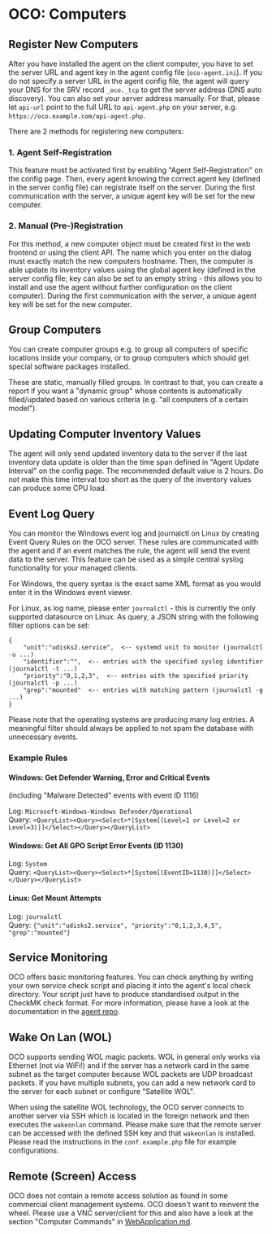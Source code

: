 # OCO: Computers

## Register New Computers
After you have installed the agent on the client computer, you have to set the server URL and agent key in the agent config file (`oco-agent.ini`). If you do not specify a server URL in the agent config file, the agent will query your DNS for the SRV record `_oco._tcp` to get the server address (DNS auto discovery). You can also set your server address manually. For that, please let `api-url` point to the full URL to `api-agent.php` on your server, e.g. `https://oco.example.com/api-agent.php`.

There are 2 methods for registering new computers:

### 1. Agent Self-Registration
This feature must be activated first by enabling "Agent Self-Registration" on the config page. Then, every agent knowing the correct agent key (defined in the server config file) can registrate itself on the server. During the first communication with the server, a unique agent key will be set for the new computer.

### 2. Manual (Pre-)Registration
For this method, a new computer object must be created first in the web frontend or using the client API. The name which you enter on the dialog must exactly match the new computers hostname. Then, the computer is able update its inventory values using the global agent key (defined in the server config file; key can also be set to an empty string - this allows you to install and use the agent without further configuration on the client computer). During the first communication with the server, a unique agent key will be set for the new computer.

## Group Computers
You can create computer groups e.g. to group all computers of specific locations inside your company, or to group computers which should get special software packages installed.

These are static, manually filled groups. In contrast to that, you can create a report if you want a "dynamic group" whose contents is automatically filled/updated based on various criteria (e.g. "all computers of a certain model").

## Updating Computer Inventory Values
The agent will only send updated inventory data to the server if the last inventory data update is older than the time span defined in "Agent Update Interval" on the config page. The recommended default value is 2 hours. Do not make this time interval too short as the query of the inventory values can produce some CPU load.

## Event Log Query
You can monitor the Windows event log and journalctl on Linux by creating Event Query Rules on the OCO server. These rules are communicated with the agent and if an event matches the rule, the agent will send the event data to the server. This feature can be used as a simple central syslog functionality for your managed clients.

For Windows, the query syntax is the exact same XML format as you would enter it in the Windows event viewer.

For Linux, as log name, please enter `journalctl` - this is currently the only supported datasource on Linux. As query, a JSON string with the following filter options can be set:
```
{
    "unit":"udisks2.service",  <-- systemd unit to monitor (journalctl -u ...)
    "identifier":"",  <-- entries with the specified syslog identifier (journalctl -t ...)
    "priority":"0,1,2,3",  <-- entries with the specified priority (journalctl -p ...)
    "grep":"mounted"  <-- entries with matching pattern (journalctl -g ...)
}
```

Please note that the operating systems are producing many log entries. A meaningful filter should always be applied to not spam the database with unnecessary events.

### Example Rules
#### Windows: Get Defender Warning, Error and Critical Events
(including "Malware Detected" events with event ID 1116)

Log: `Microsoft-Windows-Windows Defender/Operational`  
Query: `<QueryList><Query><Select>*[System[(Level=1 or Level=2 or Level=3)]]</Select></Query></QueryList>`

#### Windows: Get All GPO Script Error Events (ID 1130)
Log: `System`  
Query: `<QueryList><Query><Select>*[System[(EventID=1130)]]</Select></Query></QueryList>`

#### Linux: Get Mount Attempts
Log: `journalctl`  
Query: `{"unit":"udisks2.service", "priority":"0,1,2,3,4,5", "grep":"mounted"}`

## Service Monitoring
OCO offers basic monitoring features. You can check anything by writing your own service check script and placing it into the agent's local check directory. Your script just have to produce standardised output in the CheckMK check format. For more information, please have a look at the documentation in the [agent repo](https://github.com/schorschii/oco-agent).

## Wake On Lan (WOL)
OCO supports sending WOL magic packets. WOL in general only works via Ethernet (not via WiFi!) and if the server has a network card in the same subnet as the target computer because WOL packets are UDP broadcast packets. If you have multiple subnets, you can add a new network card to the server for each subnet or configure "Satellite WOL".

When using the satellite WOL technology, the OCO server connects to another server via SSH which is located in the foreign network and then executes the `wakeonlan` command. Please make sure that the remote server can be accessed with the defined SSH key and that `wakeonlan` is installed. Please read the instructions in the `conf.example.php` file for example configurations.

## Remote (Screen) Access
OCO does not contain a remote access solution as found in some commercial client management systems. OCO doesn't want to reinvent the wheel. Please use a VNC server/client for this and also have a look at the section "Computer Commands" in [WebApplication.md](WebApplication.md).
